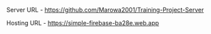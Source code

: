 Server URL - https://github.com/Marowa2001/Training-Project-Server


Hosting URL - https://simple-firebase-ba28e.web.app
